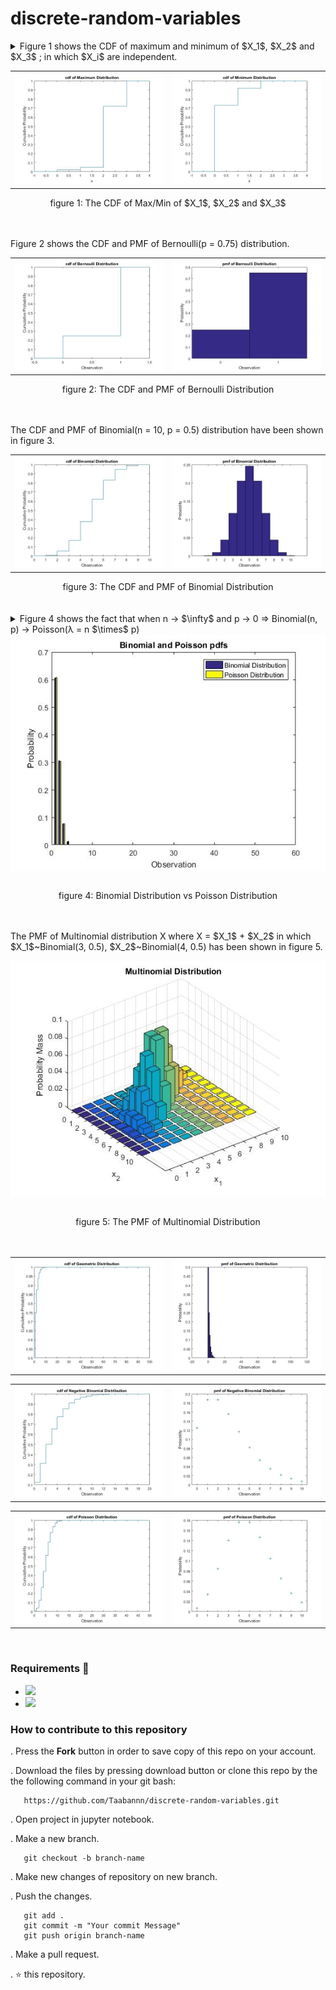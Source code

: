 # discrete-random-variables


<details><summary>Figure 1 shows the CDF of maximum and minimum of $X_1$, $X_2$ and $X_3$ ; in which $X_i$ are independent.</summary>
$p_1$, $p_2$ and $p_3$ relatively represent the pmf of $X_1$, $X_2$ and $X_3$.
<br>$p_1$ = [.1 .0 .9 .0]
<br>$p_2$ = [.5 .2 .1 .2]
<br>$p_3$ = [.4 .3 .2 .1]
<br>The CDF of $X_{max} = max(X_1, X_2, X_3)$ and $X_{min} = min(X_1, X_2, X_3)$ have shown in figure 1.
</details>
<table width="100%">
  <tr>
    <td width="50%">
      <img src="figures/maxcdf.jpg"/>
    </td>
    <td width="50%">
      <img src="figures/minimumcdf.jpg"/>
    </td>
  </tr>
</table>
<div align=center>
  <caption>figure 1: The CDF of Max/Min of $X_1$, $X_2$ and $X_3$</caption>
</div>
<br>
<br>
<p>Figure 2 shows the CDF and PMF of Bernoulli(p = 0.75) distribution.</p>
<table width="100%">
  <tr>
    <td width="50%">
      <img src="figures/bernoullicdf.jpg"/>
    </td>
    <td width="50%">
      <img src="figures/bernoullipmf.jpg"/>
    </td>
  </tr>
</table>
<div align=center>
  <caption>figure 2: The CDF and PMF of Bernoulli Distribution</caption>
</div>
<br>
<br>
<p>The CDF and PMF of Binomial(n = 10, p = 0.5) distribution have been shown in figure 3.</p>
<table width="100%">
  <tr>
    <td width="50%">
      <img src="figures/binocdf.jpg"/>
    </td>
    <td width="50%">
      <img src="figures/binopmf.jpg"/>
    </td>
  </tr>
</table>
<div align=center>
  <caption>figure 3: The CDF and PMF of Binomial Distribution</caption>
</div>
<br>
<br>
<details><summary>Figure 4 shows the fact that when n -> $\infty$ and p -> 0 => Binomial(n, p) -> Poisson(λ = n $\times$ p)</summary>
This figure has been plotted for n = 50 and p = 0.01.
</details>
<table width="100%">
  <tr>
    <div align=center><img src="figures/binovspoiss.jpg"/></div>
  </tr>
</table>
<div align=center>
  <caption>figure 4: Binomial Distribution vs Poisson Distribution</caption>
</div>
<br>
<br>
<p>The PMF of Multinomial distribution X where X = $X_1$ + $X_2$ in which $X_1$~Binomial(3, 0.5), $X_2$~Binomial(4, 0.5) has been shown in figure 5.</p>
<table width="100%">
  <tr>
    <div align=center><img src="figures/multinompmf.jpg"/></div>
  </tr>
</table>
<div align=center>
  <caption>figure 5: The PMF of Multinomial Distribution</caption>
</div>
<br>
<br>
<table width="100%">
  <tr>
    <td width="50%">
      <img src="figures/geocdf.jpg"/>
    </td>
    <td width="50%">
      <img src="figures/geopmf.jpg"/>
    </td>
  </tr>
</table>

<table width="100%">
  <tr>
    <td width="50%">
      <img src="figures/nBincdf.jpg"/>
    </td>
    <td width="50%">
      <img src="figures/nBinpmf.jpg"/>
    </td>
  </tr>
</table>

<table width="100%">
  <tr>
    <td width="50%">
      <img src="figures/poisscdf.jpg"/>
    </td>
    <td width="50%">
      <img src="figures/poisspmf.jpg"/>
    </td>
  </tr>
</table>

<br>

### Requirements 🔧
* <img src="https://img.shields.io/badge/-Jupyter-05122A?style=flat&logo=jupyter"/>
* <img src="https://img.shields.io/badge/-MATLAB-05122A?style=flat&logo=matlab"/>

### How to contribute to this repository 
. Press the **Fork** button in order to save copy of this repo on your account.

. Download the files by pressing download button or clone this repo by the the following command in your git bash:

       https://github.com/Taabannn/discrete-random-variables.git
       
. Open project in jupyter notebook.

. Make a new branch.
 
       git checkout -b branch-name
. Make new changes of repository on new branch.

. Push the changes.

       git add .
       git commit -m "Your commit Message"
       git push origin branch-name
. Make a pull request.

. ⭐ this repository.
